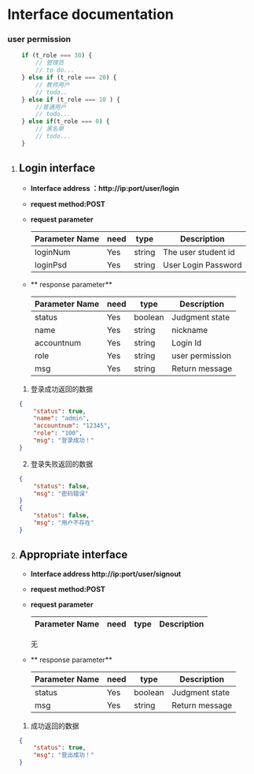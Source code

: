 Interface documentation
============
### user permission 
```javascript
    if (t_role === 30) {
        // 管理员
        // to do...
    } else if (t_role === 20) {
        // 教师用户
        // todo..
    } else if (t_role === 10 ) {
        //普通用户
        // todo...
    } else if(t_role === 0) {
        // 黑名单
        // todo...
    }
```

1. Login interface
	--------

	- **Interface address ：http://ip:port/user/login**

    - **request method:POST**

    - **request parameter**

        Parameter Name | need | type   | Description
        ------------|------|--------|--------------
        loginNum    | Yes   | string | The user student id
        loginPsd    | Yes   | string | User Login Password

    - ** response parameter**

        Parameter Name | need | type   | Description
        ------------|------|---------|----------------
        status      | Yes   | boolean | Judgment state
        name        | Yes   | string  | nickname
        accountnum  | Yes   | string  | Login Id
        role        | Yes   | string  | user permission 
        msg         | Yes   | string  | Return message


    1. 登录成功返回的数据
    ```json
    {
        "status": true,
        "name": "admin",
        "accountnum": "12345",
        "role": "100",
        "msg": "登录成功！"
    }
    ```

    2. 登录失败返回的数据
    ```json
    {
        "status": false,
        "msg": "密码错误"
    }
    {
        "status": false,
        "msg": "用户不存在"
    }
    ```

2. Appropriate interface
	--------

	- **Interface address http://ip:port/user/signout**

    - **request method:POST**

    - **request parameter**

        Parameter Name | need | type   | Description
        ------------|------|--------|--------------
        无

    - ** response parameter**

        Parameter Name | need | type   | Description
        ------------|------|---------|----------------
        status      | Yes   | boolean | Judgment state
        msg         | Yes   | string  | Return message


    1. 成功返回的数据
    ```json
    {
        "status": true,
        "msg": "登出成功！"
    }
    ```
